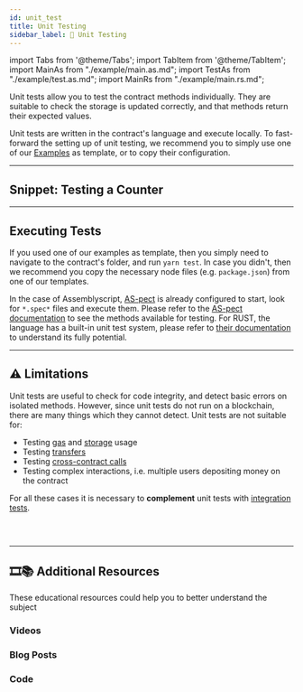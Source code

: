 ```yaml
---
id: unit_test
title: Unit Testing
sidebar_label: 🧫 Unit Testing
---
```

import Tabs from '@theme/Tabs';
import TabItem from '@theme/TabItem';
import MainAs from "./example/main.as.md";
import TestAs from "./example/test.as.md";
import MainRs from "./example/main.rs.md";

Unit tests allow you to test the contract methods individually. They are suitable to check the storage is updated correctly, and that methods return their expected values.

Unit tests are written in the contract's language and execute locally. To fast-forward the setting up of unit testing, we recommend you to simply use one of our [Examples](https://near.dev) as template, or to copy their configuration.

---

## Snippet: Testing a Counter
<Tabs className="language-tabs">
  <TabItem value="as" label="🚀 - Assemblyscript">
    <Tabs className="file-tabs">
      <TabItem value="as-main" label="tests/main.test.js">
        <TestAs></TestAs>
      </TabItem>
      <TabItem value="as-external" label="main.ts">
        <MainAs></MainAs>
      </TabItem>
    </Tabs>
  </TabItem>
  <TabItem value="rs" label="🦀 - Rust">
    <Tabs className="file-tabs">
      <TabItem value="as-external" label="tests/main.ts">
        <ExternalRs></ExternalRs>
      </TabItem>
      <TabItem value="as-main" label="lib.rs">
        <MainRs></MainRs>
      </TabItem>
    </Tabs>
  </TabItem>
</Tabs>

---

## Executing Tests
If you used one of our examples as template, then you simply need to navigate to the contract's folder, and run `yarn test`. In case you didn't, then we recommend you copy the necessary node files (e.g. `package.json`) from one of our templates.

In the case of Assemblyscript, [AS-pect](https://tenner-joshua.gitbook.io/as-pect/) is already configured to start, look for `*.spec*` files and execute them. Please refer to the [AS-pect documentation](https://tenner-joshua.gitbook.io/as-pect/as-api/expectations) to see the methods available for testing. For RUST, the language has a built-in unit test system, please refer to [their documentation](https://doc.rust-lang.org/book/ch11-01-writing-tests.html) to understand its fully potential.

---

## ⚠️ Limitations
Unit tests are useful to check for code integrity, and detect basic errors on isolated methods. However, since unit tests do not run on a blockchain, there are many things which they cannot detect. Unit tests are not suitable for:

- Testing [gas](../../3.contracts/environment/environment.md) and [storage](../../3.contracts/storage.md) usage
- Testing [transfers](../../3.contracts/actions.md)
- Testing [cross-contract calls](../../3.contracts/crosscontract/crosscontract.md)
- Testing complex interactions, i.e. multiple users depositing money on the contract

For all these cases it is necessary to **complement** unit tests with [integration tests](../integration/integration.md).

### &nbsp;
---
## 🎞️📚 Additional Resources
These educational resources could help you to better understand the subject
### Videos

### Blog Posts

### Code
